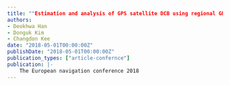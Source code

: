```yaml
---
title: ""Estimation and analysis of GPS satellite DCB using regional GPS network""
authors:
- Deokhwa Han
- Donguk Kim
- Changdon Kee
date: "2018-05-01T00:00:00Z"
publishDate: "2018-05-01T00:00:00Z"
publication_types: ["article-confernce"]
publication: |-
    The European navigation conference 2018
---
```

